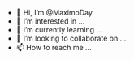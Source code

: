 - 👋 Hi, I’m @MaximoDay
- 👀 I’m interested in ...
- 🌱 I’m currently learning ...
- 💞️ I’m looking to collaborate on ...
- 📫 How to reach me ...

<!---
MaximoDay/MaximoDay is a ✨ special ✨ repository because its `README.md` (this file) appears on your GitHub profile.
You can click the Preview link to take a look at your changes.
--->
